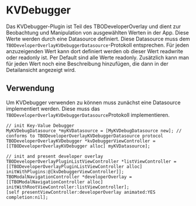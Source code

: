 # KVDebugger
Das KVDebugger-Plugin ist Teil des TBODeveloperOverlay und dient zur Beobachtung und Manipulation von ausgewählten Werten in der App. 
Diese Werte werden durch eine Datasource definiert. Diese Datasource muss dem `TBODeveloperOverlayKVDebuggerDatasource`-Protokoll entsprechen. Für jeden anzuzeigenden Wert kann dort definiert werden ob dieser Wert readwrite oder readonly ist. Per Default sind alle Werte readonly.
Zusätzlich kann man für jeden Wert noch eine Beschreibung hinzufügen, die dann in der Detailansicht angezeigt wird.

## Verwendung
Um KVDebugger verwenden zu können muss zunächst eine Datasource implementiert werden. Diese muss das `TBODeveloperOverlayKVDebuggerDatasource`Protokoll implementieren. 

```objc
// init Key-Value Debugger
MyKVDebugDatasource *myKVDatasource = [MyKVDebugDatasource new]; // conforms to TBODeveloperOverlayKVDebuggerDatasource protocol
TBODeveloperOverlayKVDebugger *kvDebuggerViewController = [[TBODeveloperOverlayKVDebugger alloc] myKVDatasource];

// init and present developer overlay
TBODeveloperOverlayPluginListViewController *listViewController = [[TBODeveloperOverlayPluginListViewController alloc] initWithPlugins:@[kvDebuggerViewController]];
TBOModalNavigationController *developerOverlay = [[TBOModalNavigationController alloc] initWithRootViewController:listViewController];
[self presentViewController:developerOverlay animated:YES completion:nil];
```

